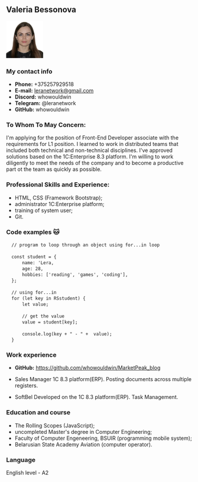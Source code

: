 

## Valeria Bessonova ##

<img src="Images/profile.jpg" width="100"/>

### My contact info
+ **Phone:** +375257929518
+ **E-mail:** <leranetwork@gmail.com>
+ **Discord:** whowouldwin
+ **Telegram:** @leranetwork
+ **GitHub:** whowouldwin

### To Whom To May Concern: ###
I'm applying for the position of Front-End Developer associate with the requirements for L1 position. I learned to work in distributed teams that included both technical and non-technical disciplines. I've approved solutions based on the 1C:Enterprise 8.3 platform.
I'm willing to work diligently to meet the needs of the company and to become a productive part ot the team as quickly as possible.

### Professional Skills and Experience: ###
+ HTML, CSS (Framework Bootstrap);
+ administrator 1C:Enterprise  platform;
+ training of system user;
+ Git.

### Code examples 🐱 ###
```
  // program to loop through an object using for...in loop

  const student = { 
      name: 'Lera,
      age: 28,
      hobbies: ['reading', 'games', 'coding'],
  };

  // using for...in
  for (let key in RSstudent) { 
      let value;

      // get the value
      value = student[key];

      console.log(key + " - " +  value); 
  } 

```
### Work experience ###

+ **GitHub:** <https://github.com/whowouldwin/MarketPeak_blog>

+ Sales Manager 
  1C 8.3 platform(ERP).
  Posting documents across multiple registers.

+ SoftBel
  Developed on the 1C 8.3 platform(ERP).
  Task Management.
  

### Education and course ###
+ The Rolling Scopes (JavaScript);
+ uncompleted Master's degree in Computer Engineering;
+ Faculty of Computer Engeneering, BSUIR (programming mobile system);
+ Belarusian State Academy Aviation (computer operator).
  

### Language ###
English level - A2







